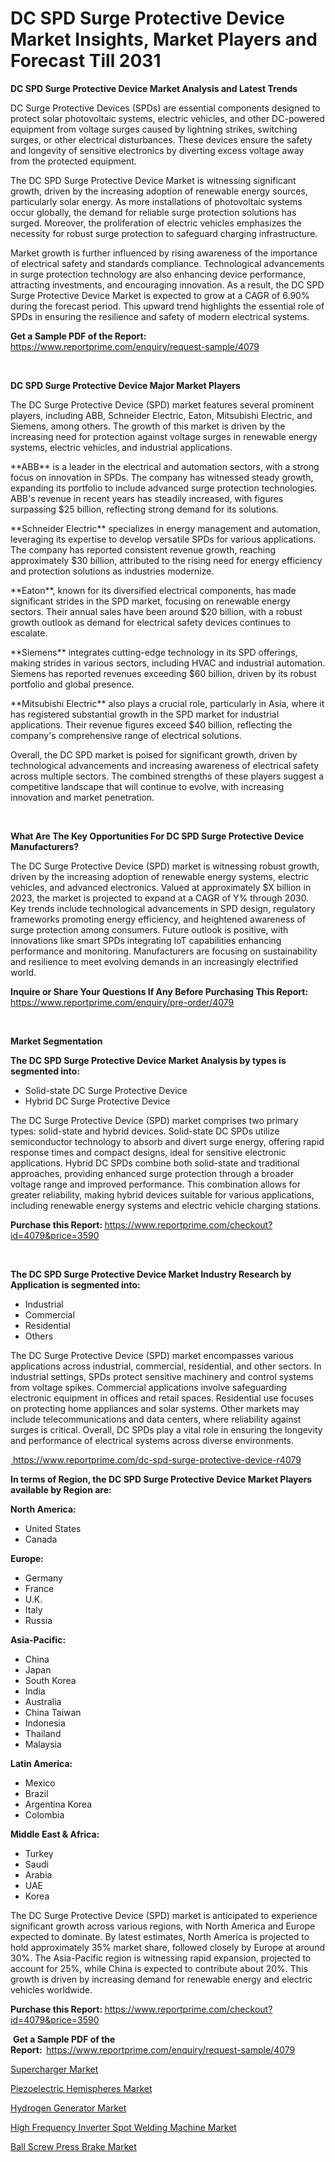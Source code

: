 <p><h1>DC SPD Surge Protective Device Market Insights, Market Players and Forecast Till 2031</h1></p><p><strong>DC SPD Surge Protective Device Market Analysis and Latest Trends</strong></p>
<p><p>DC Surge Protective Devices (SPDs) are essential components designed to protect solar photovoltaic systems, electric vehicles, and other DC-powered equipment from voltage surges caused by lightning strikes, switching surges, or other electrical disturbances. These devices ensure the safety and longevity of sensitive electronics by diverting excess voltage away from the protected equipment.</p><p>The DC SPD Surge Protective Device Market is witnessing significant growth, driven by the increasing adoption of renewable energy sources, particularly solar energy. As more installations of photovoltaic systems occur globally, the demand for reliable surge protection solutions has surged. Moreover, the proliferation of electric vehicles emphasizes the necessity for robust surge protection to safeguard charging infrastructure.</p><p>Market growth is further influenced by rising awareness of the importance of electrical safety and standards compliance. Technological advancements in surge protection technology are also enhancing device performance, attracting investments, and encouraging innovation. As a result, the DC SPD Surge Protective Device Market is expected to grow at a CAGR of 6.90% during the forecast period. This upward trend highlights the essential role of SPDs in ensuring the resilience and safety of modern electrical systems.</p></p>
<p><strong>Get a Sample PDF of the Report:&nbsp;</strong> <a href="https://www.reportprime.com/enquiry/request-sample/4079">https://www.reportprime.com/enquiry/request-sample/4079</a></p>
<p>&nbsp;</p>
<p><strong>DC SPD Surge Protective Device Major Market Players</strong></p>
<p><p>The DC Surge Protective Device (SPD) market features several prominent players, including ABB, Schneider Electric, Eaton, Mitsubishi Electric, and Siemens, among others. The growth of this market is driven by the increasing need for protection against voltage surges in renewable energy systems, electric vehicles, and industrial applications.</p><p>**ABB** is a leader in the electrical and automation sectors, with a strong focus on innovation in SPDs. The company has witnessed steady growth, expanding its portfolio to include advanced surge protection technologies. ABB's revenue in recent years has steadily increased, with figures surpassing $25 billion, reflecting strong demand for its solutions.</p><p>**Schneider Electric** specializes in energy management and automation, leveraging its expertise to develop versatile SPDs for various applications. The company has reported consistent revenue growth, reaching approximately $30 billion, attributed to the rising need for energy efficiency and protection solutions as industries modernize.</p><p>**Eaton**, known for its diversified electrical components, has made significant strides in the SPD market, focusing on renewable energy sectors. Their annual sales have been around $20 billion, with a robust growth outlook as demand for electrical safety devices continues to escalate.</p><p>**Siemens** integrates cutting-edge technology in its SPD offerings, making strides in various sectors, including HVAC and industrial automation. Siemens has reported revenues exceeding $60 billion, driven by its robust portfolio and global presence.</p><p>**Mitsubishi Electric** also plays a crucial role, particularly in Asia, where it has registered substantial growth in the SPD market for industrial applications. Their revenue figures exceed $40 billion, reflecting the company's comprehensive range of electrical solutions.</p><p>Overall, the DC SPD market is poised for significant growth, driven by technological advancements and increasing awareness of electrical safety across multiple sectors. The combined strengths of these players suggest a competitive landscape that will continue to evolve, with increasing innovation and market penetration.</p></p>
<p>&nbsp;</p>
<p><strong>What Are The Key Opportunities For DC SPD Surge Protective Device Manufacturers?</strong></p>
<p><p>The DC Surge Protective Device (SPD) market is witnessing robust growth, driven by the increasing adoption of renewable energy systems, electric vehicles, and advanced electronics. Valued at approximately $X billion in 2023, the market is projected to expand at a CAGR of Y% through 2030. Key trends include technological advancements in SPD design, regulatory frameworks promoting energy efficiency, and heightened awareness of surge protection among consumers. Future outlook is positive, with innovations like smart SPDs integrating IoT capabilities enhancing performance and monitoring. Manufacturers are focusing on sustainability and resilience to meet evolving demands in an increasingly electrified world.</p></p>
<p><strong>Inquire or Share Your Questions If Any Before Purchasing This Report:</strong> <a href="https://www.reportprime.com/enquiry/pre-order/4079">https://www.reportprime.com/enquiry/pre-order/4079</a></p>
<p>&nbsp;</p>
<p><strong>Market Segmentation</strong></p>
<p><strong>The DC SPD Surge Protective Device Market Analysis by types is segmented into:</strong></p>
<p><ul><li>Solid-state DC Surge Protective Device</li><li>Hybrid DC Surge Protective Device</li></ul></p>
<p><p>The DC Surge Protective Device (SPD) market comprises two primary types: solid-state and hybrid devices. Solid-state DC SPDs utilize semiconductor technology to absorb and divert surge energy, offering rapid response times and compact designs, ideal for sensitive electronic applications. Hybrid DC SPDs combine both solid-state and traditional approaches, providing enhanced surge protection through a broader voltage range and improved performance. This combination allows for greater reliability, making hybrid devices suitable for various applications, including renewable energy systems and electric vehicle charging stations.</p></p>
<p><strong>Purchase this Report:&nbsp;</strong><a href="https://www.reportprime.com/checkout?id=4079&price=3590">https://www.reportprime.com/checkout?id=4079&price=3590</a></p>
<p>&nbsp;</p>
<p><strong>The DC SPD Surge Protective Device Market Industry Research by Application is segmented into:</strong></p>
<p><ul><li>Industrial</li><li>Commercial</li><li>Residential</li><li>Others</li></ul></p>
<p><p>The DC Surge Protective Device (SPD) market encompasses various applications across industrial, commercial, residential, and other sectors. In industrial settings, SPDs protect sensitive machinery and control systems from voltage spikes. Commercial applications involve safeguarding electronic equipment in offices and retail spaces. Residential use focuses on protecting home appliances and solar systems. Other markets may include telecommunications and data centers, where reliability against surges is critical. Overall, DC SPDs play a vital role in ensuring the longevity and performance of electrical systems across diverse environments.</p></p>
<p><a href="https://www.reportprime.com/dc-spd-surge-protective-device-r4079">&nbsp;https://www.reportprime.com/dc-spd-surge-protective-device-r4079</a></p>
<p><strong>In terms of Region, the DC SPD Surge Protective Device Market Players available by Region are:</strong></p>
<p>
    <p> <strong> North America: </strong>
        <ul>
            <li>United States</li>
            <li>Canada</li>
        </ul>
        </p> 
    <p> <strong> Europe: </strong>
        <ul>
            <li>Germany</li>
            <li>France</li>
            <li>U.K.</li>
            <li>Italy</li>
            <li>Russia</li>
        </ul>
        </p> 
    <p> <strong> Asia-Pacific: </strong>
        <ul>
            <li>China</li>
            <li>Japan</li>
            <li>South Korea</li>
            <li>India</li>
            <li>Australia</li>
            <li>China Taiwan</li>
            <li>Indonesia</li>
            <li>Thailand</li>
            <li>Malaysia</li>
        </ul>
        </p> 
    <p> <strong> Latin America: </strong>
        <ul>
            <li>Mexico</li>
            <li>Brazil</li>
            <li>Argentina Korea</li>
            <li>Colombia</li>
        </ul>
        </p> 
    <p> <strong> Middle East & Africa: </strong>
        <ul>
            <li>Turkey</li>
            <li>Saudi</li>
            <li>Arabia</li>
            <li>UAE</li>
            <li>Korea</li>
        </ul>
    </p>
    </p>
<p><p>The DC Surge Protective Device (SPD) market is anticipated to experience significant growth across various regions, with North America and Europe expected to dominate. By latest estimates, North America is projected to hold approximately 35% market share, followed closely by Europe at around 30%. The Asia-Pacific region is witnessing rapid expansion, projected to account for 25%, while China is expected to contribute about 20%. This growth is driven by increasing demand for renewable energy and electric vehicles worldwide.</p></p>
<p><strong>Purchase this Report: </strong><a href="https://www.reportprime.com/checkout?id=4079&price=3590">https://www.reportprime.com/checkout?id=4079&price=3590</a></p>
<p>&nbsp;<strong>Get a Sample PDF of the Report:&nbsp;&nbsp;</strong><a href="https://www.reportprime.com/enquiry/request-sample/4079">https://www.reportprime.com/enquiry/request-sample/4079</a></p>
<p><strong></strong></p>
<p><p><a href="https://www.linkedin.com/pulse/supercharger-market-trends-focusing-insight-forecast-analysis-j9tmc?trackingId=KOYp3zBcSbienWepu5LSeg%3D%3D">Supercharger Market</a></p><p><a href="https://github.com/RuthLucas64/Market-Research-Report-List-1/blob/main/piezoelectric-hemispheres-market.md">Piezoelectric Hemispheres Market</a></p><p><a href="https://www.linkedin.com/pulse/hydrogen-generator-market-research-report-forecast-growth-prospects-bmqec?trackingId=0Ll4HX7%2BRP%2BkT%2BmNbTqYkw%3D%3D">Hydrogen Generator Market</a></p><p><a href="https://issuu.com/reportprime-2/docs/high-frequency-inverter-spot-weldin_78df007a213c9f">High Frequency Inverter Spot Welding Machine Market</a></p><p><a href="https://issuu.com/reportprime-2/docs/ball-screw-press-brake-market-size-_f6b07fc4536275">Ball Screw Press Brake Market</a></p></p>
